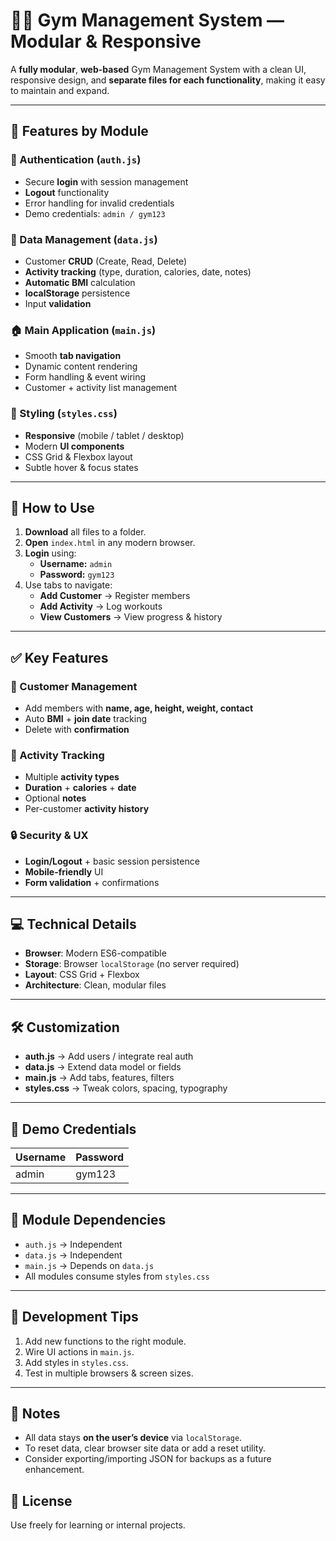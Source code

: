 # 🏋️‍♂️ Gym Management System — Modular & Responsive

A **fully modular**, **web-based** Gym Management System with a clean UI, responsive design, and **separate files for each functionality**, making it easy to maintain and expand.

---

## 🚀 Features by Module

### 🔐 Authentication (`auth.js`)
- Secure **login** with session management
- **Logout** functionality
- Error handling for invalid credentials
- Demo credentials: `admin / gym123`

### 💾 Data Management (`data.js`)
- Customer **CRUD** (Create, Read, Delete)
- **Activity tracking** (type, duration, calories, date, notes)
- **Automatic BMI** calculation
- **localStorage** persistence
- Input **validation**

### 🏠 Main Application (`main.js`)
- Smooth **tab navigation**
- Dynamic content rendering
- Form handling & event wiring
- Customer + activity list management

### 🎨 Styling (`styles.css`)
- **Responsive** (mobile / tablet / desktop)
- Modern **UI components**
- CSS Grid & Flexbox layout
- Subtle hover & focus states

---

## 📖 How to Use

1. **Download** all files to a folder.  
2. **Open** `index.html` in any modern browser.  
3. **Login** using:
   - **Username:** `admin`
   - **Password:** `gym123`
4. Use tabs to navigate:
   - **Add Customer** → Register members  
   - **Add Activity** → Log workouts  
   - **View Customers** → View progress & history  

---

## ✅ Key Features

### 👤 Customer Management
- Add members with **name, age, height, weight, contact**
- Auto **BMI** + **join date** tracking
- Delete with **confirmation**

### 🏃 Activity Tracking
- Multiple **activity types**
- **Duration** + **calories** + **date**
- Optional **notes**
- Per-customer **activity history**

### 🔒 Security & UX
- **Login/Logout** + basic session persistence
- **Mobile-friendly** UI
- **Form validation** + confirmations

---

## 💻 Technical Details

- **Browser**: Modern ES6-compatible  
- **Storage**: Browser `localStorage` (no server required)  
- **Layout**: CSS Grid + Flexbox  
- **Architecture**: Clean, modular files

---

## 🛠️ Customization

- **auth.js** → Add users / integrate real auth
- **data.js** → Extend data model or fields
- **main.js** → Add tabs, features, filters
- **styles.css** → Tweak colors, spacing, typography

---

## 🔑 Demo Credentials

| Username | Password |
|----------|----------|
| admin    | gym123   |

---

## 🧩 Module Dependencies

- `auth.js` → Independent  
- `data.js` → Independent  
- `main.js` → Depends on `data.js`  
- All modules consume styles from `styles.css`

---

## 🧪 Development Tips

1. Add new functions to the right module.  
2. Wire UI actions in `main.js`.  
3. Add styles in `styles.css`.  
4. Test in multiple browsers & screen sizes.

---

## 📝 Notes

- All data stays **on the user’s device** via `localStorage`.  
- To reset data, clear browser site data or add a reset utility.  
- Consider exporting/importing JSON for backups as a future enhancement.

## 📄 License

Use freely for learning or internal projects.
